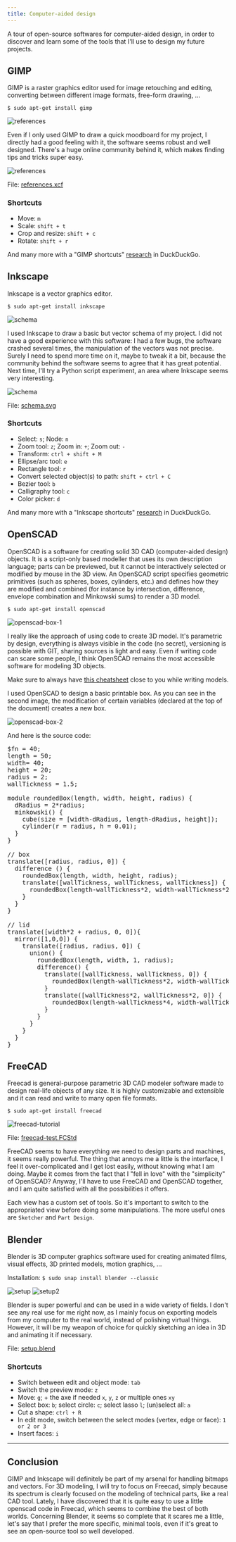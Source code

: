 ```yaml
---
title: Computer-aided design
---
```


A tour of open-source softwares for computer-aided design, in order to discover and learn some of the tools that I'll use to design my future projects.

## GIMP

GIMP is a raster graphics editor used for image retouching and editing, converting between different image formats, free-form drawing, …

`$ sudo apt-get install gimp`

![references](references-making.jpg)

Even if I only used GIMP to draw a quick moodboard for my project, I directly had a good feeling with it, the software seems robust and well designed. There's a huge online community behind it, which makes finding tips and tricks super easy.

![references](references.jpg)

File: [references.xcf](https://cloud.antoine.studio/index.php/s/RKRdTDDCXPsSt4t/download?path=%2F02-cad&files=references.xcf)

### Shortcuts

- Move: `m`
- Scale: `shift + t`
- Crop and resize: `shift + c`
- Rotate: `shift + r`

And many more with a "GIMP shortcuts" [research](https://duckduckgo.com/?q=GIMP+shortcuts&t=canonical&atb=v195-1&ia=cheatsheet&iax=1) in DuckDuckGo.

## Inkscape

Inkscape is a vector graphics editor.

`$ sudo apt-get install inkscape`

![schema](schema-making.png)

I used Inkscape to draw a basic but vector schema of my project. I did not have a good experience with this software: I had a few bugs, the software crashed several times, the manipulation of the vectors was not precise. Surely I need to spend more time on it, maybe to tweak it a bit, because the community behind the software seems to agree that it has great potential. Next time, I'll try a Python script experiment, an area where Inkscape seems very interesting.

![schema](schema.png)

File: [schema.svg](https://cloud.antoine.studio/index.php/s/RKRdTDDCXPsSt4t/download?path=%2F02-cad&files=schema.svg)

### Shortcuts

- Select: `s`; Node: `n`
- Zoom tool: `z`; Zoom in: `+`; Zoom out: `-`
- Transform: `ctrl + shift + M`
- Ellipse/arc tool: `e`
- Rectangle tool: `r`
- Convert selected object(s) to path: `shift + ctrl + C`
- Bezier tool: `b`
- Calligraphy tool: `c`
- Color picker: `d`

And many more with a "Inkscape shortcuts" [research](https://duckduckgo.com/?q=Inkscape+shortcuts&t=canonical&atb=v195-1&ia=cheatsheet&iax=1) in DuckDuckGo.

## OpenSCAD

OpenSCAD is a software for creating solid 3D CAD (computer-aided design) objects. It is a script-only based modeller that uses its own description language; parts can be previewed, but it cannot be interactively selected or modified by mouse in the 3D view. An OpenSCAD script specifies geometric primitives (such as spheres, boxes, cylinders, etc.) and defines how they are modified and combined (for instance by intersection, difference, envelope combination and Minkowski sums) to render a 3D model.

`$ sudo apt-get install openscad`

![openscad-box-1](openscad-box-1.png)

I really like the approach of using code to create 3D model. It's parametric by design, everything is always visible in the code (no secret), versioning is possible with GIT, sharing sources is light and easy. Even if writing code can scare some people, I think OpenSCAD remains the most accessible software for modeling 3D objects.

Make sure to always have [this cheatsheet](https://www.openscad.org/cheatsheet/index.html) close to you while writing models.

I used OpenSCAD to design a basic printable box. As you can see in the second image, the modification of certain variables (declared at the top of the document) creates a new box.

![openscad-box-2](openscad-box-2.png)

And here is the source code:

<pre>
$fn = 40;
length = 50;
width= 40;
height = 20;
radius = 2;
wallTickness = 1.5;

module roundedBox(length, width, height, radius) {
  dRadius = 2*radius;
  minkowski() {
    cube(size = [width-dRadius, length-dRadius, height]);
    cylinder(r = radius, h = 0.01);
  }
}

// box
translate([radius, radius, 0]) {
  difference () {
    roundedBox(length, width, height, radius);
    translate([wallTickness, wallTickness, wallTickness]) {
      roundedBox(length-wallTickness*2, width-wallTickness*2, height, radius);
    }
  }
}

// lid
translate([width*2 + radius, 0, 0]){
  mirror([1,0,0]) {
    translate([radius, radius, 0]) {
      union() {
        roundedBox(length, width, 1, radius);
        difference() {
          translate([wallTickness, wallTickness, 0]) {
            roundedBox(length-wallTickness*2, width-wallTickness*2, 4, radius);
          }
          translate([wallTickness*2, wallTickness*2, 0]) {
            roundedBox(length-wallTickness*4, width-wallTickness*4, 6, radius);
          }
        }
      }
    }
  }
}
</pre>


## FreeCAD

Freecad is general-purpose parametric 3D CAD modeler software made to design real-life objects of any size. It is highly customizable and extensible and it can read and write to many open file formats.

`$ sudo apt-get install freecad`

![freecad-tutorial](freecad-tutorial.png)

File: [freecad-test.FCStd](https://cloud.antoine.studio/index.php/s/RKRdTDDCXPsSt4t/download?path=%2F02-cad&files=freecad-test.FCStd)


FreeCAD seems to have everything we need to design parts and machines, it seems really powerful. The thing that annoys me a little is the interface, I feel it over-complicated and I get lost easily, without knowing what I am doing. Maybe it comes from the fact that I "fell in love" with the "simplicity" of OpenSCAD? Anyway, I'll have to use FreeCAD and OpenSCAD together, and I am quite satisfied with all the possibilities it offers.

Each view has a custom set of tools. So it's important to switch to the appropriated view before doing some manipulations. The more useful ones are `Sketcher` and `Part Design`.



## Blender

Blender is 3D computer graphics software used for creating animated films, visual effects, 3D printed models, motion graphics, …

Installation: `$ sudo snap install blender --classic`

![setup](setup.jpg)
![setup2](setup2.jpg)

Blender is super powerful and can be used in a wide variety of fields. I don't see any real use for me right now, as I mainly focus on exporting models from my computer to the real world, instead of polishing virtual things. However, it will be my weapon of choice for quickly sketching an idea in 3D and animating it if necessary.

File: [setup.blend](https://cloud.antoine.studio/index.php/s/RKRdTDDCXPsSt4t/download?path=%2F02-cad&files=setup.blend)

### Shortcuts

- Switch between edit and object mode: `tab`
- Switch the preview mode: `z`
- Move: `g`; + the axe if needed `x`, `y`, `z` or multiple ones `xy`
- Select box: `b`; select circle: `c`; select lasso `l`; (un)select all: `a`
- Cut a shape: `ctrl + R`
- In edit mode, switch between the select modes (vertex, edge or face): `1 or 2 or 3`
- Insert faces: `i`

---

## Conclusion

GIMP and Inkscape will definitely be part of my arsenal for handling bitmaps and
vectors. For 3D modeling, I will try to focus on Freecad, simply because its
spectrum is clearly focused on the modeling of technical parts, like a real CAD
tool. Lately, I have discovered that it is quite easy to use a little openscad
code in Freecad, which seems to combine the best of both worlds. Concerning
Blender, it seems so complete that it scares me a little, let's say that I
prefer the more specific, minimal tools, even if it's great to see an
open-source tool so well developed. 
